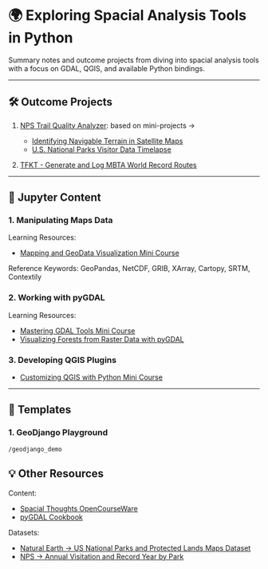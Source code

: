 # 🌍 Exploring Spacial Analysis Tools in Python

Summary notes and outcome projects from diving into spacial analysis tools with a focus on GDAL, QGIS, and 
available Python bindings.

---


## 🛠️ Outcome Projects

1) [NPS Trail Quality Analyzer](): based on mini-projects ->

   * [Identifying Navigable Terrain in Satellite Maps]()
   * [U.S. National Parks Visitor Data Timelapse]()


2) [TFKT - Generate and Log MBTA World Record Routes](https://github.com/kghite/tfkt)

---

## 📔 Jupyter Content

### 1.  Manipulating Maps Data

Learning Resources: 
* [Mapping and GeoData Visualization Mini Course](https://courses.spatialthoughts.com/python-dataviz.html)

Reference Keywords: GeoPandas, NetCDF, GRIB, XArray, Cartopy, SRTM, Contextily

### 2. Working with pyGDAL

Learning Resources:
* [Mastering GDAL Tools Mini Course](https://courses.spatialthoughts.com/gdal-tools.html)
* [Visualizing Forests from Raster Data with pyGDAL](https://notebook.community/Automating-GIS-processes/Lesson-7-Automating-Raster-Data-Processing/Python-and-Gdal)

### 3. Developing QGIS Plugins

* [Customizing QGIS with Python Mini Course](https://courses.spatialthoughts.com/pyqgis-in-a-day.html)

---

## 📔 Templates

### 1. GeoDjango Playground

`/geodjango_demo`

## 💡 Other Resources

Content:

* [Spacial Thoughts OpenCourseWare](https://courses.spatialthoughts.com/index.html)
* [pyGDAL Cookbook](https://pcjericks.github.io/py-gdalogr-cookbook/)

Datasets:

* [Natural Earth -> US National Parks and Protected Lands Maps Dataset](https://www.naturalearthdata.com/http//www.naturalearthdata.com/download/10m/cultural/ne_10m_parks_and_protected_lands.zip)
* [NPS -> Annual Visitation and Record Year by Park](https://irma.nps.gov/Stats/SSRSReports/National%20Reports/Annual%20Visitation%20and%20Record%20Year%20by%20Park%20(1904%20-%20Last%20Calendar%20Year))
